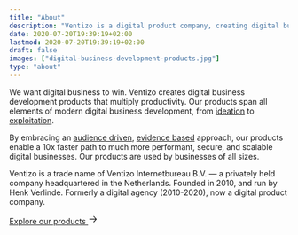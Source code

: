 ```yaml
---
title: "About"
description: "Ventizo is a digital product company, creating digital business development products that multiply productivity."
date: 2020-07-20T19:39:19+02:00
lastmod: 2020-07-20T19:39:19+02:00
draft: false
images: ["digital-business-development-products.jpg"]
type: "about"
---
```


We want digital business to win. Ventizo creates digital business development products that multiply productivity. Our products span all elements of modern digital business development, from [ideation](/products/validate/) to [exploitation](/products/anna/).

By embracing an [audience driven](https://embeddedentrepreneur.com/), [evidence based](https://www.strategyzer.com/books/testing-business-ideas-david-j-bland) approach, our products enable a 10x faster path to much more performant, secure, and scalable digital businesses. Our products are used by businesses of all sizes.

Ventizo is a trade name of Ventizo Internetbureau B.V. — a privately held company headquartered in the Netherlands. Founded in 2010, and run by Henk Verlinde. Formerly a digital agency (2010-2020), now a digital product company.

[Explore our products <span class="arrow-right"><svg viewBox="0 0 100 100" width="18" height="18"><path d="M53.10 76.90L74.80 53.00L13.60 53.00L13.60 46.40L74.80 46.40L53.10 22.50L57.80 18L86.40 49.70L57.80 81.40Z"></path></svg></span>](/products/)
